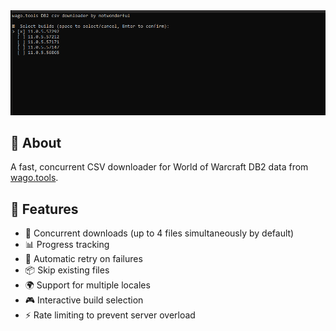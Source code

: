 <img src="/.github/assets/demo.gif" alt="Demo">

## 📄 About
A fast, concurrent CSV downloader for World of Warcraft DB2 data from [wago.tools](https://wago.tools).

## 🚀 Features
- 🚀 Concurrent downloads (up to 4 files simultaneously by default)
- 📊 Progress tracking 
- 🔄 Automatic retry on failures
- 📦 Skip existing files
- 🌍 Support for multiple locales
- 🎮 Interactive build selection
- ⚡ Rate limiting to prevent server overload

